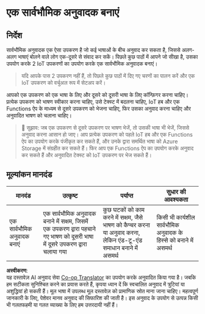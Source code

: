 <!--
CO_OP_TRANSLATOR_METADATA:
{
  "original_hash": "701f4a4466f9309b6e1d863077df0c06",
  "translation_date": "2025-08-25T17:38:40+00:00",
  "source_file": "6-consumer/lessons/4-multiple-language-support/assignment.md",
  "language_code": "hi"
}
-->
# एक सार्वभौमिक अनुवादक बनाएं

## निर्देश

सार्वभौमिक अनुवादक एक ऐसा उपकरण है जो कई भाषाओं के बीच अनुवाद कर सकता है, जिससे अलग-अलग भाषाएं बोलने वाले लोग एक-दूसरे से संवाद कर सकें। पिछले कुछ पाठों में आपने जो सीखा है, उसका उपयोग करके 2 IoT उपकरणों का उपयोग करके एक सार्वभौमिक अनुवादक बनाएं।

> यदि आपके पास 2 उपकरण नहीं हैं, तो पिछले कुछ पाठों में दिए गए चरणों का पालन करें और एक IoT उपकरण को वर्चुअल रूप में सेटअप करें।

आपको एक उपकरण को एक भाषा के लिए और दूसरे को दूसरी भाषा के लिए कॉन्फ़िगर करना चाहिए। प्रत्येक उपकरण को भाषण स्वीकार करना चाहिए, उसे टेक्स्ट में बदलना चाहिए, IoT हब और एक Functions ऐप के माध्यम से दूसरे उपकरण को भेजना चाहिए, फिर उसका अनुवाद करना चाहिए और अनुवादित भाषण को चलाना चाहिए।

> 💁 सुझाव: जब एक उपकरण से दूसरे उपकरण पर भाषण भेजें, तो उसकी भाषा भी भेजें, जिससे अनुवाद करना आसान हो जाए। आप प्रत्येक उपकरण को पहले IoT हब और एक Functions ऐप का उपयोग करके पंजीकृत कर सकते हैं, और उनके द्वारा समर्थित भाषा को Azure Storage में संग्रहीत कर सकते हैं। फिर आप एक Functions ऐप का उपयोग करके अनुवाद कर सकते हैं और अनुवादित टेक्स्ट को IoT उपकरण पर भेज सकते हैं।

## मूल्यांकन मानदंड

| मानदंड | उत्कृष्ट | पर्याप्त | सुधार की आवश्यकता |
| ------- | -------- | -------- | ----------------- |
| एक सार्वभौमिक अनुवादक बनाएं | एक सार्वभौमिक अनुवादक बनाने में सक्षम, जिसमें एक उपकरण द्वारा पहचाने गए भाषण को दूसरी भाषा में दूसरे उपकरण द्वारा चलाया गया | कुछ घटकों को काम करने में सक्षम, जैसे भाषण को कैप्चर करना या अनुवाद करना, लेकिन एंड-टू-एंड समाधान बनाने में असमर्थ | किसी भी कार्यशील सार्वभौमिक अनुवादक के हिस्से को बनाने में असमर्थ |

**अस्वीकरण**:  
यह दस्तावेज़ AI अनुवाद सेवा [Co-op Translator](https://github.com/Azure/co-op-translator) का उपयोग करके अनुवादित किया गया है। जबकि हम सटीकता सुनिश्चित करने का प्रयास करते हैं, कृपया ध्यान दें कि स्वचालित अनुवाद में त्रुटियां या अशुद्धियां हो सकती हैं। मूल भाषा में उपलब्ध मूल दस्तावेज़ को प्रामाणिक स्रोत माना जाना चाहिए। महत्वपूर्ण जानकारी के लिए, पेशेवर मानव अनुवाद की सिफारिश की जाती है। इस अनुवाद के उपयोग से उत्पन्न किसी भी गलतफहमी या गलत व्याख्या के लिए हम उत्तरदायी नहीं हैं।